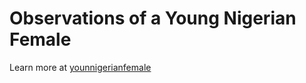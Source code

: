 # Observations of a Young Nigerian Female 

Learn more at [younnigerianfemale](https://www.youngnigerianfemale.com)

